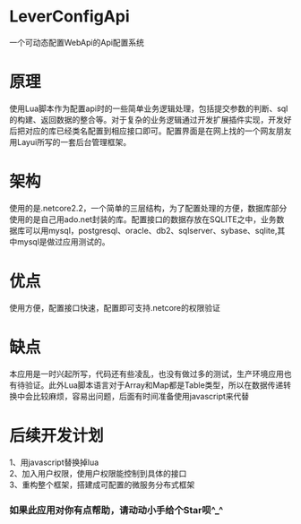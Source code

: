 # LeverConfigApi
一个可动态配置WebApi的Api配置系统

# 原理
使用Lua脚本作为配置api时的一些简单业务逻辑处理，包括提交参数的判断、sql的构建、返回数据的整合等。对于复杂的业务逻辑通过开发扩展插件实现，开发好后把对应的库已经类名配置到相应接口即可。配置界面是在网上找的一个网友朋友用Layui所写的一套后台管理框架。

# 架构
使用的是.netcore2.2，一个简单的三层结构，为了配置处理的方便，数据库部分使用的是自己用ado.net封装的库。配置接口的数据存放在SQLITE之中，业务数据库可以用mysql，postgresql、oracle、db2、sqlserver、sybase、sqlite,其中mysql是做过应用测试的。

# 优点
使用方便，配置接口快速，配置即可支持.netcore的权限验证

# 缺点
本应用是一时兴起所写，代码还有些凌乱，也没有做过多的测试，生产环境应用也有待验证。此外Lua脚本语言对于Array和Map都是Table类型，所以在数据传递转换中会比较麻烦，容易出问题，后面有时间准备使用javascript来代替

# 后续开发计划
1、用javascript替换掉lua  
2、加入用户权限，使用户权限能控制到具体的接口  
3、重构整个框架，搭建成可配置的微服务分布式框架  


### 如果此应用对你有点帮助，请动动小手给个Star呗^_^
